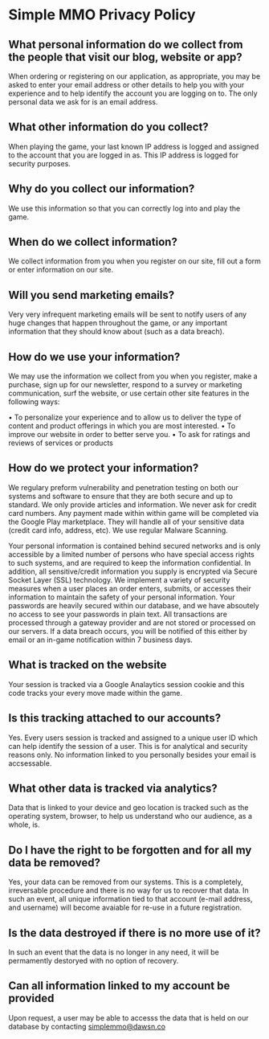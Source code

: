 # Simple MMO Privacy Policy


## What personal information do we collect from the people that visit our blog, website or app?

When ordering or registering on our application, as appropriate, you may be asked to enter your email address or other details to help you with your experience and to help identify the account you are logging on to. The only personal data we ask for is an email address.

## What other information do you collect?

When playing the game, your last known IP address is logged and assigned to the account that you are logged in as. This IP address is logged for security purposes.

## Why do you collect our information?

We use this information so that you can correctly log into and play the game.

## When do we collect information?

We collect information from you when you register on our site, fill out a form or enter information on our site.

## Will you send marketing emails?

Very very infrequent marketing emails will be sent to notify users of any huge changes that happen throughout the game, or any important information that they should know about (such as a data breach).

## How do we use your information?

We may use the information we collect from you when you register, make a purchase, sign up for our newsletter, respond to a survey or marketing communication, surf the website, or use certain other site features in the following ways:

• To personalize your experience and to allow us to deliver the type of content and product offerings in which you are most interested.
• To improve our website in order to better serve you.
• To ask for ratings and reviews of services or products

## How do we protect your information?

We regulary preform vulnerability and penetration testing on both our systems and software to ensure that they are both secure and up to standard.
We only provide articles and information. We never ask for credit card numbers.
Any payment made within within game will be completed via the Google Play marketplace. They will handle all of your sensitive data (credit card info, address, etc).
We use regular Malware Scanning.

Your personal information is contained behind secured networks and is only accessible by a limited number of persons who have special access rights to such systems, and are required to keep the information confidential. In addition, all sensitive/credit information you supply is encrypted via Secure Socket Layer (SSL) technology.
We implement a variety of security measures when a user places an order enters, submits, or accesses their information to maintain the safety of your personal information.
Your passwords are heavily secured within our database, and we have absoutely no access to see your passwords in plain text.
All transactions are processed through a gateway provider and are not stored or processed on our servers.
If a data breach occurs, you will be notified of this either by email or an in-game notification within 7 business days.

## What is tracked on the website

Your session is tracked via a Google Analaytics session cookie and this code tracks your every move made within the game.

## Is this tracking attached to our accounts?

Yes. Every users session is tracked and assigned to a unique user ID which can help identify the session of a user. This is for analytical and security reasons only. No information linked to you personally besides your email is accsessable.

## What other data is tracked via analytics?

Data that is linked to your device and geo location is tracked such as the operating system, browser, to help us understand who our audience, as a whole, is.

## Do I have the right to be forgotten and for all my data be removed?

Yes, your data can be removed from our systems. This is a completely, irreversable procedure and there is no way for us to recover that data. In such an event, all unique information tied to that account (e-mail address, and username) will become avaiable for re-use in a future registration.

## Is the data destroyed if there is no more use of it?

In such an event that the data is no longer in any need, it will be permamently destoryed with no option of recovery.

## Can all information linked to my account be provided

Upon request, a user may be able to accesss the data that is held on our database by contacting simplemmo@dawsn.co
